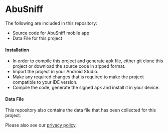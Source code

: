 # AbuSniff

The following are included in this repository:
- Source code for AbuSniff mobile app
- Data File for this project  

#### Installation

- In order to compile this project and generate apk file, either git clone this project or download the source code in zipped format.
- Import the project in your Android Studio.
- Make any required changes that is required to make the project compatible to your IDE version.
- Compile the code, generate the signed apk and install it in your device.

#### Data File

This repository also contains the data file that has been collected for this project.

Please also see our [privacy policy](PrivacyPolicy.md).
